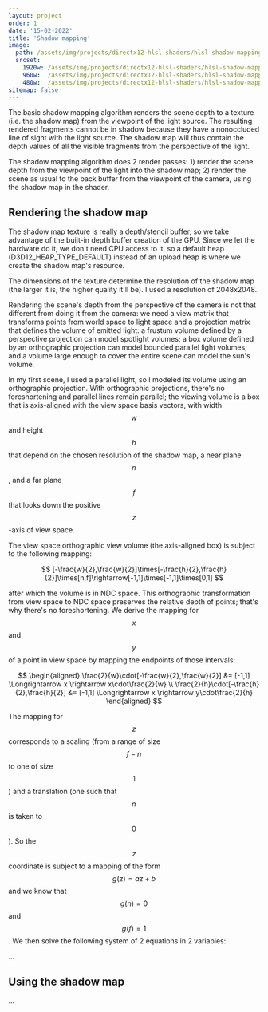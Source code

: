 ```yaml
---
layout: project
order: 1
date: '15-02-2022'
title: 'Shadow mapping'
image: 
  path: /assets/img/projects/directx12-hlsl-shaders/hlsl-shadow-mapping.png
  srcset: 
    1920w: /assets/img/projects/directx12-hlsl-shaders/hlsl-shadow-mapping.png
    960w:  /assets/img/projects/directx12-hlsl-shaders/hlsl-shadow-mapping.png
    480w:  /assets/img/projects/directx12-hlsl-shaders/hlsl-shadow-mapping.png
sitemap: false
---
```


The basic shadow mapping algorithm renders the scene depth to a texture (i.e. the shadow map) from the viewpoint of the light source. The resulting rendered fragments cannot be in shadow because they have a nonoccluded line of sight with the light source. The shadow map will thus contain the depth values of all the visible fragments from the perspective of the light.

The shadow mapping algorithm does 2 render passes: 1) render the scene depth from the viewpoint of the light into the shadow map; 2) render the scene as usual to the back buffer from the viewpoint of the camera, using the shadow map in the shader.

## Rendering the shadow map

The shadow map texture is really a depth/stencil buffer, so we take advantage of the built-in depth buffer creation of the GPU. Since we let the hardware do it, we don't need CPU access to it, so a default heap (D3D12_HEAP_TYPE_DEFAULT) instead of an upload heap is where we create the shadow map's resource.

The dimensions of the texture determine the resolution of the shadow map (the larger it is, the higher quality it'll be). I used a resolution of 2048x2048.

Rendering the scene's depth from the perspective of the camera is not that different from doing it from the camera: we need a view matrix that transforms points from world space to light space and a projection matrix that defines the volume of emitted light: a frustum volume defined by a perspective projection can model spotlight volumes; a box volume defined by an orthographic projection can model bounded parallel light volumes; and a volume large enough to cover the entire scene can model the sun's volume.

In my first scene, I used a parallel light, so I modeled its volume using an orthographic projection. With orthographic projections, there's no foreshortening and parallel lines remain parallel; the viewing volume is a box that is axis-aligned with the view space basis vectors, with  width $$w$$ and height $$h$$ that depend on the chosen resolution of the shadow map, a near plane $$n$$, and a far plane $$f$$ that looks down the positive $$z$$-axis of view space.

The view space orthographic view volume (the axis-aligned box) is subject to the following mapping:

$$
[-\frac{w}{2},\frac{w}{2}]\times[-\frac{h}{2},\frac{h}{2}]\times[n,f]\rightarrow[-1,1]\times[-1,1]\times[0,1]
$$

after which the volume is in NDC space. This orthographic transformation from view space to NDC space preserves the relative depth of points; that's why there's no foreshortening. We derive the mapping for $$x$$ and $$y$$ of a point in view space by mapping the endpoints of those intervals:

$$
\begin{aligned}
\frac{2}{w}\cdot[-\frac{w}{2},\frac{w}{2}] &= [-1,1] \Longrightarrow x \rightarrow x\cdot\frac{2}{w} \\
\frac{2}{h}\cdot[-\frac{h}{2},\frac{h}{2}] &= [-1,1] \Longrightarrow x \rightarrow y\cdot\frac{2}{h}
\end{aligned}
$$

The mapping for $$z$$ corresponds to a scaling (from a range of size $$f-n$$ to one of size $$1$$) and a translation (one such that $$n$$ is taken to $$0$$). So the $$z$$ coordinate is subject to a mapping of the form $$g(z)=az+b$$ and we know that $$g(n)=0$$ and $$g(f)=1$$. We then solve the following system of 2 equations in 2 variables:

...

## Using the shadow map

...